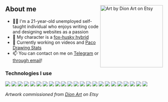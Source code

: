 <div>
  
<img align="right" alt="Art by Dion Art on Etsy" width="200" src="https://res.cloudinary.com/kuroji-fusky-s3/image/upload/fursonas/comms/dionart_fusky_062af1.png">

## About me

- 👨‍💻 I'm a 21-year-old unemployed self-taught individual who enjoys writing code and designing websites as a passion
- 🦊 My character is a [fox-husky hybrid](https://furry.engineer/@kurojifusky/110513620902455819)
- 🔭 Currently working on videos and [Paco Drawing Stats][paco]
- 📫 You can contact on me on [Telegram][tme] or [through email][kemail]!

### Technologies I use
![](https://skillicons.dev/icons?i=pr)
![](https://skillicons.dev/icons?i=ae)
![](https://skillicons.dev/icons?i=ps)
![](https://skillicons.dev/icons?i=ai)
![](https://skillicons.dev/icons?i=figma)
![](https://skillicons.dev/icons?i=powershell)
![](https://skillicons.dev/icons?i=bash)
![](https://skillicons.dev/icons?i=js)
![](https://skillicons.dev/icons?i=ts)
![](https://skillicons.dev/icons?i=py)
![](https://skillicons.dev/icons?i=go)
![](https://skillicons.dev/icons?i=cpp)
![](https://skillicons.dev/icons?i=sass)
![](https://skillicons.dev/icons?i=tailwind)
![](https://skillicons.dev/icons?i=vue)
![](https://skillicons.dev/icons?i=nuxt)
![](https://skillicons.dev/icons?i=react)
![](https://skillicons.dev/icons?i=nextjs)
![](https://skillicons.dev/icons?i=svelte)
![](https://skillicons.dev/icons?i=astro)
![](https://skillicons.dev/icons?i=cloudflare)
![](https://skillicons.dev/icons?i=redis)
![](https://skillicons.dev/icons?i=vercel)

*Artwork commissioned from [Dion Art](https://www.etsy.com/shop/DionDigitalArt) on Etsy*

</div>

[paco]: https://github.com/kuroji-fusky/pandapaco-drawing-stats
[mf]: https://github.com/MyFursona-Project/MyFursona
[betsy]: https://github.com/kuroji-fusky/betsy
[tme]: https://t.me/kurojifusky
[kemail]: mailto:hello@kurojifusky.com
